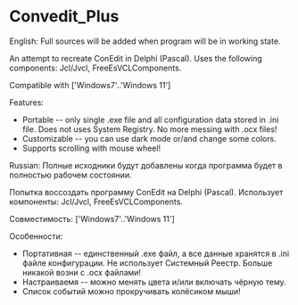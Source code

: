 # Convedit_Plus

English:
Full sources will be added when program will be in working state.

An attempt to recreate ConEdit in Delphi (Pascal). 
Uses the following components: Jcl/Jvcl, FreeEsVCLComponents.

Compatible with ['Windows7'..'Windows 11']

Features:
* Portable -- only single .exe file and all configuration data stored in .ini file. Does not uses System Registry. No more messing with .ocx files!
* Customizable -- you can use dark mode or/and change some colors.
* Supports scrolling with mouse wheel!



Russian:
Полные исходники будут добавлены  когда программа будет в полностью рабочем состоянии.

Попытка воссоздать программу ConEdit на Delphi (Pascal).
Использует компоненты: Jcl/Jvcl, FreeEsVCLComponents.

Совместимость: ['Windows7'..'Windows 11']

Особенности:
* Портативная -- единственный .exe файл, а все данные хранятся в .ini файле конфигурации. Не использует Системный Реестр. Больше никакой возни с .ocx файлами!
* Настраиваемя -- можно менять цвета и/или включать чёрную тему.
* Список событий можно прокручивать колёсиком мыши!
